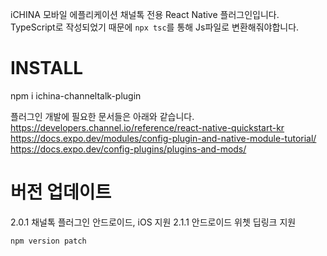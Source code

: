 iCHINA 모바일 에플리케이션 채널톡 전용 React Native 플러그인입니다.
TypeScript로 작성되었기 때문에 `npx tsc`를 통해 Js파일로 변환해줘야합니다.

# INSTALL

npm i ichina-channeltalk-plugin

플러그인 개발에 필요한 문서들은 아래와 같습니다.
https://developers.channel.io/reference/react-native-quickstart-kr
https://docs.expo.dev/modules/config-plugin-and-native-module-tutorial/
https://docs.expo.dev/config-plugins/plugins-and-mods/

# 버전 업데이트

2.0.1 채널톡 플러그인 안드로이드, iOS 지원
2.1.1 안드로이드 위쳇 딥링크 지원

```
npm version patch
```
